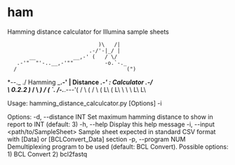 # ham
Hamming distance calculator for Illumina sample sheets

                                 )\   /|
                              .-/'-|_/ |
           __            __,-' (   / \/
       .-'"  "'-..__,-'""          -o.`-._
      /                                   (")
*--._ ./      Hamming                  ___.-'
    |         Distance             _.-' 
    :         Calculator        .-/   
     \        0.2.2          )_ /
      \                _)   / \(
        `.   /-.___.---'(  /   \\ 
         (  /   \\       \(     L\ 
          \(     L\       \\ 
           \\              \\ 
            L\              L\ 

Usage:
  hamming_distance_calculcator.py [Options] -i <SampleSheet CSV File>

Options:
  -d, --distance INT                  Set maximum hamming distance to show in report to INT (default: 3)
  -h, --help                          Display this help message
  -i, --input <path/to/SampleSheet>   Sample sheet expected in standard CSV format with [Data] or [BCLConvert_Data] section
  -p, --program NUM                   Demultiplexing program to be used (default: BCL Convert). Possible options:
                                        1) BCL Convert
                                        2) bcl2fastq

